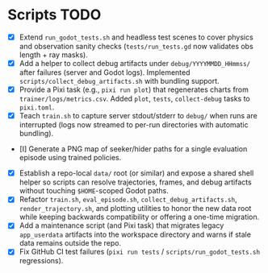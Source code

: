 # Scripts TODO

- [x] Extend `run_godot_tests.sh` and headless test scenes to cover physics and observation sanity checks (`tests/run_tests.gd` now validates obs length + ray masks).
- [x] Add a helper to collect debug artifacts under `debug/YYYYMMDD_HHmmss/` after failures (server and Godot logs). Implemented `scripts/collect_debug_artifacts.sh` with bundling support.
- [x] Provide a Pixi task (e.g., `pixi run plot`) that regenerates charts from `trainer/logs/metrics.csv`. Added `plot`, `tests`, `collect-debug` tasks to `pixi.toml`.
- [x] Teach `train.sh` to capture server stdout/stderr to `debug/` when runs are interrupted (logs now streamed to per-run directories with automatic bundling).
- [I] Generate a PNG map of seeker/hider paths for a single evaluation episode using trained policies.
- [x] Establish a repo-local `data/` root (or similar) and expose a shared shell helper so scripts can resolve trajectories, frames, and debug artifacts without touching `$HOME`-scoped Godot paths.
- [x] Refactor `train.sh`, `eval_episode.sh`, `collect_debug_artifacts.sh`, `render_trajectory.sh`, and plotting utilities to honor the new data root while keeping backwards compatibility or offering a one-time migration.
- [x] Add a maintenance script (and Pixi task) that migrates legacy `app_userdata` artifacts into the workspace directory and warns if stale data remains outside the repo.
- [x] Fix GitHub CI test failures (`pixi run tests` / `scripts/run_godot_tests.sh` regressions).
